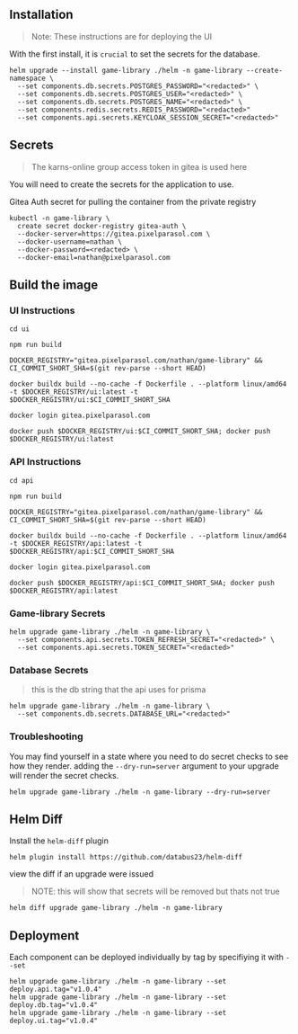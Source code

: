 ## Installation

> Note: These instructions are for deploying the UI

With the first install, it is `crucial` to set the secrets for the database.

```
helm upgrade --install game-library ./helm -n game-library --create-namespace \
  --set components.db.secrets.POSTGRES_PASSWORD="<redacted>" \
  --set components.db.secrets.POSTGRES_USER="<redacted>" \
  --set components.db.secrets.POSTGRES_NAME="<redacted>" \
  --set components.redis.secrets.REDIS_PASSWORD="<redacted>"
  --set components.api.secrets.KEYCLOAK_SESSION_SECRET="<redacted>"
```

## Secrets

> The karns-online group access token in gitea is used here

You will need to create the secrets for the application to use.

Gitea Auth secret for pulling the container from the private registry

```
kubectl -n game-library \
  create secret docker-registry gitea-auth \
  --docker-server=https://gitea.pixelparasol.com \
  --docker-username=nathan \
  --docker-password=<redacted> \
  --docker-email=nathan@pixelparasol.com
```

## Build the image

### UI Instructions

```
cd ui

npm run build

DOCKER_REGISTRY="gitea.pixelparasol.com/nathan/game-library" && CI_COMMIT_SHORT_SHA=$(git rev-parse --short HEAD)

docker buildx build --no-cache -f Dockerfile . --platform linux/amd64 -t $DOCKER_REGISTRY/ui:latest -t $DOCKER_REGISTRY/ui:$CI_COMMIT_SHORT_SHA

docker login gitea.pixelparasol.com

docker push $DOCKER_REGISTRY/ui:$CI_COMMIT_SHORT_SHA; docker push $DOCKER_REGISTRY/ui:latest
```

### API Instructions

```
cd api

npm run build

DOCKER_REGISTRY="gitea.pixelparasol.com/nathan/game-library" && CI_COMMIT_SHORT_SHA=$(git rev-parse --short HEAD)

docker buildx build --no-cache -f Dockerfile . --platform linux/amd64 -t $DOCKER_REGISTRY/api:latest -t $DOCKER_REGISTRY/api:$CI_COMMIT_SHORT_SHA

docker login gitea.pixelparasol.com

docker push $DOCKER_REGISTRY/api:$CI_COMMIT_SHORT_SHA; docker push $DOCKER_REGISTRY/api:latest
```

### Game-library Secrets

```
helm upgrade game-library ./helm -n game-library \
  --set components.api.secrets.TOKEN_REFRESH_SECRET="<redacted>" \
  --set components.api.secrets.TOKEN_SECRET="<redacted>"
```

### Database Secrets

> this is the db string that the api uses for prisma

```
helm upgrade game-library ./helm -n game-library \
  --set components.db.secrets.DATABASE_URL="<redacted>"
```

### Troubleshooting

You may find yourself in a state where you need to do secret checks to see how they render.
adding the `--dry-run=server` argument to your upgrade will render the secret checks.

```
helm upgrade game-library ./helm -n game-library --dry-run=server
```

## Helm Diff

Install the `helm-diff` plugin

```
helm plugin install https://github.com/databus23/helm-diff
```

view the diff if an upgrade were issued

> NOTE: this will show that secrets will be removed but thats not true

```
helm diff upgrade game-library ./helm -n game-library
```

## Deployment

Each component can be deployed individually by tag by specifiying it with `--set`

```
helm upgrade game-library ./helm -n game-library --set deploy.api.tag="v1.0.4"
helm upgrade game-library ./helm -n game-library --set deploy.db.tag="v1.0.4"
helm upgrade game-library ./helm -n game-library --set deploy.ui.tag="v1.0.4"
```
